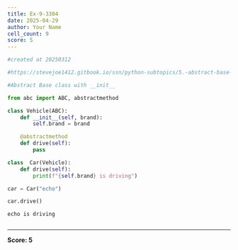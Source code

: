 ```yaml
---
title: Ex-9-3304
date: 2025-04-29
author: Your Name
cell_count: 9
score: 5
---
```


```python
#created at 20250312
```


```python
#https://stevejoe1412.gitbook.io/ssn/python-subtopics/5.-abstract-base-classes-abcs
```


```python
#Abstract Base class with __init__
```


```python
from abc import ABC, abstractmethod
```


```python
class Vehicle(ABC):
    def __init__(self, brand):
        self.brand = brand

    @abstractmethod
    def drive(self):
        pass
```


```python
class  Car(Vehicle):
    def drive(self):
        print(f"{self.brand} is driving")
```


```python
car = Car("echo")

```


```python
car.drive()
```

    echo is driving



```python

```


---
**Score: 5**